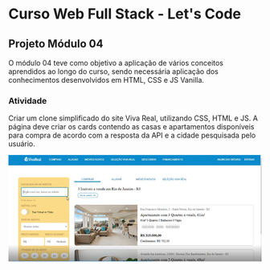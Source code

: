 # Curso Web Full Stack - Let's Code

## Projeto Módulo 04

O módulo 04 teve como objetivo a aplicação de vários conceitos aprendidos ao longo do curso, sendo necessária aplicação dos conhecimentos desenvolvidos em HTML, CSS e JS Vanilla.

### Atividade

Criar um clone simplificado do site Viva Real, utilizando CSS, HTML e JS. A página deve criar os cards contendo as casas e apartamentos disponíveis para compra de acordo com a resposta da API e a cidade pesquisada pelo usuário.

[![Vídeo de utilização do site](/Capturar.PNG)](https://youtu.be/aggdoADb0bM)
